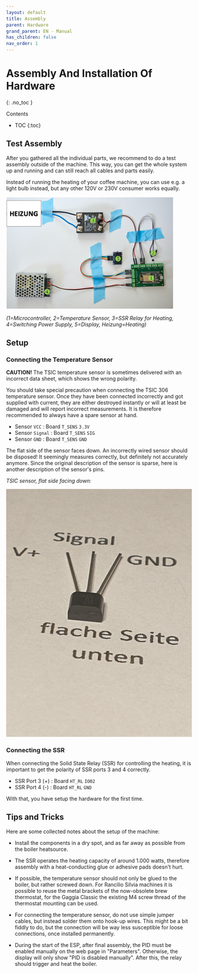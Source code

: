 ```yaml
---
layout: default
title: Assembly
parent: Hardware
grand_parent: EN - Manual
has_children: false
nav_order: 1
---
```


# Assembly And Installation Of Hardware
{: .no_toc }

Contents

* TOC
{:toc}


## Test Assembly

After you gathered all the individual parts, we recommend to do a test assembly outside of the machine. This way, you can get the whole system up and running and can still reach all cables and parts easily.

Instead of running the heating of your coffee machine, you can use e.g. a light bulb instead, but any other 120V or 230V consumer works equally.

![Test Setup](../../img/hardware/hardware/trockenaufbau.png)

*(1=Microcontroller, 2=Temperature Sensor, 3=SSR Relay for Heating, 4=Switching Power Supply, 5=Display, Heizung=Heating)*


## Setup

### Connecting the Temperature Sensor


**CAUTION!** The TSIC temperature sensor is sometimes delivered with an incorrect data sheet, which shows the wrong polarity.

You should take special precaution when connecting the TSIC 306 temperature sensor. Once they have been connected incorrectly and got supplied with current, they are either destroyed instantly or will at least be damaged and will report incorrect measurements. It is therefore recommended to always have a spare sensor at hand.

* Sensor `VCC` : Board `T_SENS` `3.3V`
* Sensor `Signal` : Board `T_SENS` `SIG`
* Sensor `GND` : Board `T_SENS` `GND`

The flat side of the sensor faces down. An incorrectly wired sensor should be disposed! It seemingly measures correctly, but definitely not accurately anymore.
Since the original description of the sensor is sparse, here is another description of the sensor's pins.

*TSIC sensor, flat side facing down:*

![TSIC Sensor](../../img/hardware/hardware/20200503_223844-scaled.jpg)


### Connecting the SSR

When connecting the Solid State Relay (SSR) for controlling the heating, it is important to get the polarity of SSR ports 3 and 4 correctly.

* SSR Port 3 (+) : Board `HT_RL` `IO02`
* SSR Port 4 (-) : Board `HT_RL` `GND`

With that, you have setup the hardware for the first time.


## Tips and Tricks

Here are some collected notes about the setup of the machine:

* Install the components in a dry spot, and as far away as possible from the boiler heatsource.

* The SSR operates the heating capacity of around 1.000 watts, therefore assembly with a heat-conducting glue or adhesive pads doesn't hurt.

* If possible, the temperature sensor should not only be glued to the boiler, but rather screwed down. For Rancilio Silvia machines it is possible to reuse the metal brackets of the now-obsolete brew thermostat, for the Gaggia Classic the existing M4 screw thread of the thermostat mounting can be used.

* For connecting the temperature sensor, do not use simple jumper cables, but instead solder them onto hook-up wires. This might be a bit fiddly to do, but the connection will be way less susceptible for loose connections, once installed permanently.

* During the start of the ESP, after final assembly, the PID must be enabled manually on the web page in "Parameters". Otherwise, the display will only show "PID is disabled manually". After this, the relay should trigger and heat the boiler.
